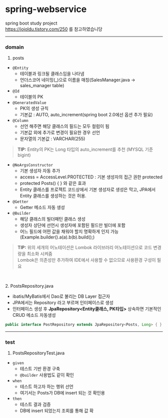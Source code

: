 # spring-webservice

spring boot study project <br>
https://jojoldu.tistory.com/250 를 참고하였습니당

<hr>

### domain
1. posts 
* ``` @Entity ```
  - 테이블과 링크될 클래스임을 나타냄
  - 언더스코어 네이밍(_)으로 이름을 매칭(SalesManager.java -> sales_manager table)
* ``` @Id ```
  - 테이블의 PK
* ``` @GeneratedValue ```
  - PK의 생성 규칙
  - 기본값 : AUTO, auto_increment(spring boot 2.0에선 옵션 추가 필요)
* ``` @Column ```
  - 선언 해주면 해당 클래스의 필드는 모두 컬럼이 됨
  - 기본값 외에 추가로 변경이 필요한 경우 선언
  - 문자열의 기본값 : VARCHAR(255)
> **TIP:** Entity의 PK는 Long 타입의 auto_increment를 추천 (MYSQL 기준 bigint)

* ``` @NoArgsConstructor ```
  - 기본 생성자 자동 추가
  - access = AccessLevel.PROTECTED : 기본 생성자의 접근 권한 protected
  - protected Posts() { } 와 같은 효과
  - Entity 클래스를 프로젝트 코드상에서 기본 생성자로 생성은 막고, JPA에서 Entity 클래스를 생성하는 것은 허용.
* ``` @Getter ```
  - Getter 메소드 자동 생성
* ``` @Builder ```
  - 해당 클래스의 빌더패턴 클래스 생성
  - 생성자 상단에 선언시 생성자에 포함된 필드만 빌더에 포함
  - 어느 필드에 어떤 값을 채워야 할지 명확하게 인지 가능(Example.builder().a(a).b(b).build();)
> **TIP:** 위의 세개의 어노테이션은 Lombok 라이브러리 어노테이션으로 코드 변경량을 최소화 시켜줌<br>
> Lombok은 의존성만 추가하여 IDE에서 사용할 수 없으므로 사용환경 구성이 필요

<br>

2\. PostsRepository.java
  - ibatis/MyBatis에서 Dao로 불리는 DB Layer 접근자
  - JPA에서는 Repository 라고 부르며 인터페이스로 생성
  - 인터페이스 생성 후 **JpaRepository<Entity클래스, PK타입>** 상속하면 기본적인 CRUD 메소드 자동생성
```java
public interface PostRepository extends JpaRepository<Posts, Long> { }
```

<hr>

### test
1. PostsRepositoryTest.java
* ``` given ```
  - 테스트 기반 환경 구축
  - ``` @builder ``` 사용법도 같이 확인
* ``` when ```
  - 테스트 하고자 하는 행위 선언
  - 여기서는 Posts가 DB에 insert 되는 것 확인용
* ``` then ```
  - 테스트 결과 검증
  - DB에 insert 되었는지 조회를 통해 값 확